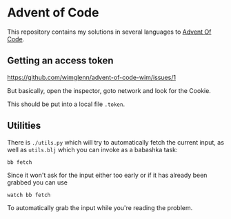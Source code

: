 # Advent of Code

This repository contains my solutions in several languages to [Advent Of Code](https://adventofcode.com).


## Getting an access token

https://github.com/wimglenn/advent-of-code-wim/issues/1

But basically, open the inspector, goto network and look for the Cookie.

This should be put into a local file `.token`.

## Utilities

There is `./utils.py` which will try to automatically fetch the current input, as
well as `utils.blj` which you can invoke as a babashka task:

	bb fetch
	
Since it won't ask for the input either too early or if it has already been grabbed you can use

	watch bb fetch
	
To automatically grab the input while you're reading the problem.
	


